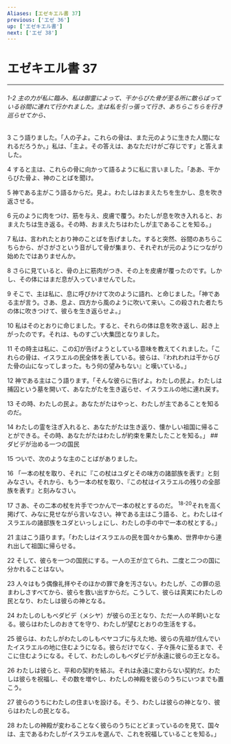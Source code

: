 ```yaml
---
Aliases: [エゼキエル書 37]
previous: ['エゼ 36']
up: ['エゼキエル書']
next: ['エゼ 38']
---
```

# エゼキエル書 37

***
###### 1-2 主の力が私に臨み、私は御霊によって、干からびた骨が至る所に散らばっている谷間に連れて行かれました。主は私を引っ張って行き、あちらこちらを行き巡らせてから、 



3 
こう語りました。「人の子よ。これらの骨は、また元のように生きた人間になれるだろうか。」私は、「主よ。その答えは、あなただけがご存じです」と答えました。 



4 
すると主は、これらの骨に向かって語るように私に言いました。「ああ、干からびた骨よ、神のことばを聞け。 



5 
神である主がこう語るからだ。見よ。わたしはおまえたちを生かし、息を吹き返させる。 



6 
元のように肉をつけ、筋を与え、皮膚で覆う。わたしが息を吹き入れると、おまえたちは生き返る。その時、おまえたちはわたしが主であることを知る。」 



7 
私は、言われたとおり神のことばを告げました。すると突然、谷間のあちらこちらから、がさがさという音がして骨が集まり、それぞれが元のようにつながり始めたではありませんか。 



8 
さらに見ていると、骨の上に筋肉がつき、その上を皮膚が覆ったのです。しかし、その体にはまだ息が入っていませんでした。 



9 
そこで、主は私に、息に呼びかけて次のように語れ、と命じました。「神である主が言う。さあ、息よ、四方から風のように吹いて来い。この殺された者たちの体に吹きつけて、彼らを生き返らせよ。」 



10 
私はそのとおりに命じました。すると、それらの体は息を吹き返し、起き上がったのです。それは、ものすごい大集団となりました。 



11 
その時主は私に、この幻が告げようとしている意味を教えてくれました。「これらの骨は、イスラエルの民全体を表している。彼らは、『われわれは干からびた骨の山になってしまった。もう何の望みもない』と嘆いている。」 



12 
神である主はこう語ります。「そんな彼らに告げよ。わたしの民よ。わたしは捕囚という墓を開いて、あなたがたを生き返らせ、イスラエルの地に連れ戻す。 



13 
その時、わたしの民よ。あなたがたはやっと、わたしが主であることを知るのだ。 



14 
わたしの霊を注ぎ入れると、あなたがたは生き返り、懐かしい祖国に帰ることができる。その時、あなたがたはわたしが約束を果たしたことを知る。」 ## ダビデが治める一つの国民 



15 
ついで、次のような主のことばがありました。 



16 
「一本の杖を取り、それに『この杖はユダとその味方の諸部族を表す』と刻みなさい。それから、もう一本の杖を取り、『この杖はイスラエルの残りの全部族を表す』と刻みなさい。 



17 
さあ、その二本の杖を片手でつかんで一本の杖とするのだ。 <sup class="versenum">18-20</sup>それを高く掲げて、みなに見せながら言いなさい。神である主はこう語る、と。わたしはイスラエルの諸部族をユダといっしょにし、わたしの手の中で一本の杖とする。」 



21 
主はこう語ります。「わたしはイスラエルの民を国々から集め、世界中から連れ出して祖国に帰らせる。 



22 
そして、彼らを一つの国民にする。一人の王が立てられ、二度と二つの国に分かれることはない。 



23 
人々はもう偶像礼拝やそのほかの罪で身を汚さない。わたしが、この罪の忌まわしさすべてから、彼らを救い出すからだ。こうして、彼らは真実にわたしの民となり、わたしは彼らの神となる。 



24 
わたしのしもべダビデ（メシヤ）が彼らの王となり、ただ一人の羊飼いとなる。彼らはわたしのおきてを守り、わたしが望むとおりの生活をする。 



25 
彼らは、わたしがわたしのしもべヤコブに与えた地、彼らの先祖が住んでいたイスラエルの地に住むようになる。彼らだけでなく、子々孫々に至るまで、そこに住むようになる。そして、わたしのしもべダビデが永遠に彼らの王となる。 



26 
わたしは彼らと、平和の契約を結ぶ。それは永遠に変わらない契約だ。わたしは彼らを祝福し、その数を増やし、わたしの神殿を彼らのうちにいつまでも置こう。 



27 
彼らのうちにわたしの住まいを設ける。そう、わたしは彼らの神となり、彼らはわたしの民となる。 



28 
わたしの神殿が変わることなく彼らのうちにとどまっているのを見て、国々は、主であるわたしがイスラエルを選んで、これを祝福していることを知る。」

